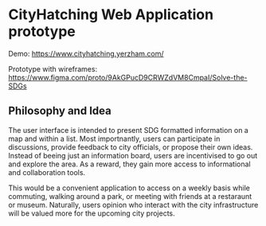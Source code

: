 # CityHatching Web Application prototype
Demo: https://www.cityhatching.yerzham.com/

Prototype with wireframes: https://www.figma.com/proto/9AkGPucD9CRWZdVM8CmpaI/Solve-the-SDGs

## Philosophy and Idea
The user interface is intended to present SDG formatted information on a map and within a list. Most importnantly, users can participate in discussions, provide feedback to city officials, or propose their own ideas. Instead of beeing just an information board, users are incentivised to go out and explore the area. As a reward, they gain more access to informational and collaboration tools. 

This would be a convenient application to access on a weekly basis while commuting, walking around a park, or meeting with friends at a restaraunt or museum. Naturally, users opinion who interact with the city infrastructure will be valued more for the upcoming city projects.
